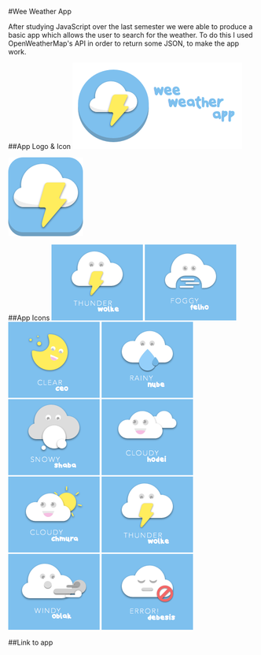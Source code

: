 #Wee Weather App

After studying JavaScript over the last semester we were able to produce a basic app which allows the user to search for the weather. To do this I used OpenWeatherMap's API in order to return some JSON, to make the app work.

##App Logo & Icon
![Logo](https://github.com/JemmaEagleson/wee_weather_app/blob/master/images/Artboard%2021.png?raw=true)

![App Icon](https://github.com/JemmaEagleson/wee_weather_app/blob/master/images/app%20icon.png?raw=true)

##App Icons
![thunder](https://github.com/JemmaEagleson/wee_weather_app/blob/master/images/Artboard%202.png?raw=true) 
![foggy](https://github.com/JemmaEagleson/wee_weather_app/blob/master/images/Artboard%2011.png?raw=true)
![clear](https://github.com/JemmaEagleson/wee_weather_app/blob/master/images/Artboard%2012.png?raw=true)
![rainy](https://github.com/JemmaEagleson/wee_weather_app/blob/master/images/Artboard%2013.png?raw=true)
![snowy](https://github.com/JemmaEagleson/wee_weather_app/blob/master/images/Artboard%2014.png?raw=true)
![cloudy](https://github.com/JemmaEagleson/wee_weather_app/blob/master/images/Artboard%2016.png?raw=true)
![cloudy](https://github.com/JemmaEagleson/wee_weather_app/blob/master/images/Artboard%2017.png?raw=true)
![thunder](https://github.com/JemmaEagleson/wee_weather_app/blob/master/images/Artboard%202.png?raw=true)
![windy](https://github.com/JemmaEagleson/wee_weather_app/blob/master/images/Artboard%203.png?raw=true)
![error](https://github.com/JemmaEagleson/wee_weather_app/blob/master/images/Artboard%208.png?raw=true)

##Link to app


